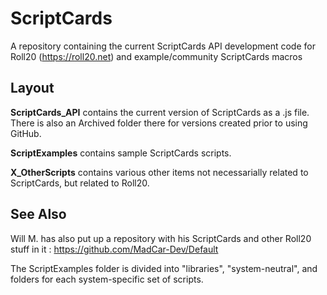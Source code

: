 # ScriptCards
A repository containing the current ScriptCards API development code for Roll20 (https://roll20.net) and example/community ScriptCards macros

## Layout
**ScriptCards_API** contains the current version of ScriptCards as a .js file. There is also an Archived folder there for versions created prior to using GitHub.

**ScriptExamples** contains sample ScriptCards scripts.

**X_OtherScripts** contains various other items not necessarially related to ScriptCards, but related to Roll20.


## See Also

Will M. has also put up a repository with his ScriptCards and other Roll20 stuff in it : https://github.com/MadCar-Dev/Default

The ScriptExamples folder is divided into "libraries", "system-neutral", and folders for each system-specific set of scripts.
